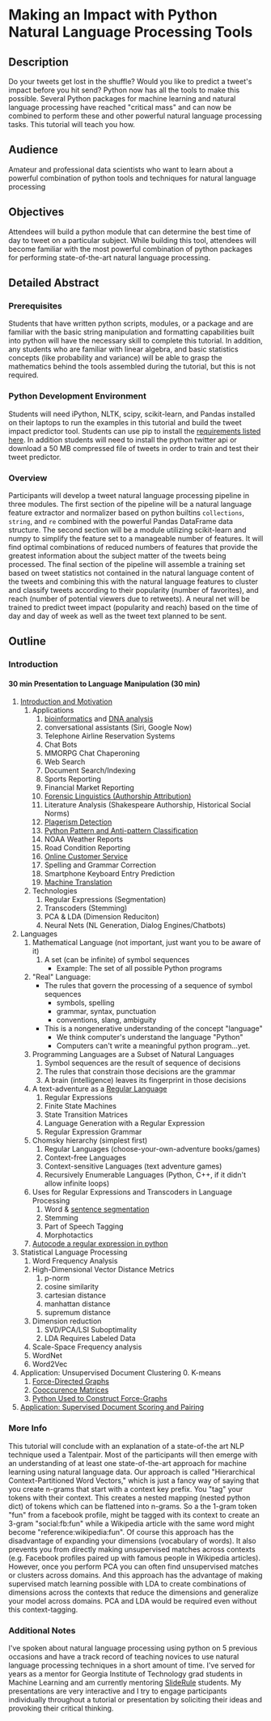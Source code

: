 # Making an Impact with Python Natural Language Processing Tools

## Description

Do your tweets get lost in the shuffle? Would you like to predict a tweet's impact before you hit send? Python now has all the tools to make this possible. Several Python packages for machine learning and natural language processing have reached "critical mass" and can now be combined to perform these and other powerful natural language processing tasks. This tutorial will teach you how.

## Audience

Amateur and professional data scientists who want to learn about a powerful combination of python tools and techniques for natural language processing

## Objectives

Attendees will build a python module that can determine the best time of day to tweet on a particular subject. While building this tool, attendees will become familiar with the most powerful combination of python packages for performing state-of-the-art natural language processing.

## Detailed Abstract

### Prerequisites

Students that have written python scripts, modules, or a package and are familiar with the basic string manipulation and formatting capabilities built into python will have the necessary skill to complete this tutorial. In addition, any students who are familiar with linear algebra, and basic statistics concepts (like probability and variance) will be able to grasp the mathematics behind the tools assembled during the tutorial, but this is not required.

### Python Development Environment

Students will need iPython, NLTK, scipy, scikit-learn, and Pandas installed on their laptops to run the examples in this tutorial and build the tweet impact predictor tool. Students can use pip to install the [requirements listed here](/requirements.txt). In addition students will need to install the python twitter api or download a 50 MB compressed file of tweets in order to train and test their tweet predictor.

### Overview

Participants will develop a tweet natural language processing pipeline in three modules. The first section of the pipeline will be a natural language feature extractor and normalizer based on python builtins `collections`, `string`, and `re` combined with the powerful Pandas DataFrame data structure. The second section will be a module utilizing scikit-learn and numpy to simplify the feature set to a manageable number of features. It will find optimal combinations of reduced numbers of features that provide the greatest information about the subject matter of the tweets being processed. The final section of the pipeline will assemble a training set based on tweet statistics not contained in the natural language content of the tweets and combining this with the natural language features to cluster and classify tweets according to their popularity (number of favorites), and reach (number of potential viewers due to retweets). A neural net will be trained to predict tweet impact (popularity and reach) based on the time of day and day of week as well as the tweet text planned to be sent.


## Outline

### Introduction

#### 30 min Presentation  to Language Manipulation (30 min)

1. [Introduction and Motivation](docs/notes/introduction.md)
    1. Applications
        1. [bioinformatics](https://en.wikipedia.org/wiki/FASTA_format) and [DNA analysis](http://pythonforbiologists.com/index.php/introduction-to-python-for-biologists/regular-expressions/)
        2. conversational assistants (Siri, Google Now)
        3. Telephone Airline Reservation Systems
        4. Chat Bots
        5. MMORPG Chat Chaperoning
        6. Web Search
        7. Document Search/Indexing
        8. Sports Reporting
        9. Financial Market Reporting
        10. [Forensic Linguistics (Authorship Attribution)](http://www.slideshare.net/PyData/authorship-attribution-forensic-linguistics-with-python-scikit-learn-pandas-kostas-perifanos)
        10. Literature Analysis (Shakespeare Authorship, Historical Social Norms)
        11. [Plagerism Detection](https://www.academia.edu/9984589/PLAGIARISM_DETECTION_ALGORITHM_USING_NATURAL_LANGUAGE_PROCESSING_BASED_ON_GRAMMAR_ANALYZING)
        12. [Python Pattern and Anti-pattern Classification](https://www.quantifiedcode.com/knowledge-base/#python)
        13. NOAA Weather Reports
        14. Road Condition Reporting
        15. [Online Customer Service](http://dl.acm.org/citation.cfm?id=1643823.1643908)
        16. Spelling and Grammar Correction
        17. Smartphone Keyboard Entry Prediction
        18. [Machine Translation](http://www.hutchinsweb.me.uk/Nutshell-2005.pdf)
    2. Technologies
         1. Regular Expressions (Segmentation)
         2. Transcoders (Stemming)
         3. PCA & LDA (Dimension Reduciton)
         4. Neural Nets (NL Generation, Dialog Engines/Chatbots)
2. Languages
    1. Mathematical Language (not important, just want you to be aware of it)
        1. A set (can be infinite) of symbol sequences
           - Example: The set of all possible Python programs
    2. "Real" Language:
       - The rules that govern the processing of a sequence of symbol sequences
          - symbols, spelling
          - grammar, syntax, punctuation
          - conventions, slang, ambiguity
       - This is a nongenerative understanding of the concept "language"
          - We think computer's understand the language "Python"
          - Computers can't write a meaningful python program...yet.
    3. Programming Languages are a Subset of Natural Languages
        1. Symbol sequences are the result of sequence of decisions
        2. The rules that constrain those decisions are the grammar
        3. A brain (intelligence) leaves its fingerprint in those decisions 
    4. A text-adventure as a [Regular Language](https://github.com/totalgood/pycon-2016-nlp-tutorial/blob/master/jupyter/classical-nlp/classical-nlp.ipynb)
        1. Regular Expressions
        2. Finite State Machines
        3. State Transition Matrices
        4. Language Generation with a Regular Expression
        5. Regular Expression Grammar
    5. Chomsky hierarchy (simplest first)
        1. Regular Languages (choose-your-own-adventure books/games)
        2. Context-free Languages
        3. Context-sensitive Languages (text adventure games)
        4. Recursively Enumerable Languages (Python, C++, if it didn't allow infinite loops)
    6. Uses for Regular Expressions and Transcoders in Language Processing
        1. Word & [sentence segmentation](https://github.com/hobson/nlup)
        2. Stemming
        3. Part of Speech Tagging
        4. Morphotactics
    7. [Autocode a regular expression in python](jupyter/autocode-regex.ipynb)
3. Statistical Language Processing
    1. Word Frequency Analysis
    2. High-Dimensional Vector Distance Metrics
        1. p-norm
        2. cosine similarity
        3. cartesian distance
        4. manhattan distance
        5. supremum distance
    2. Dimension reduction
        1. SVD/PCA/LSI Suboptimality
        2. LDA Requires Labeled Data
    3. Scale-Space Frequency analysis
    4. WordNet
    5. Word2Vec
4. Application: Unsupervised Document Clustering
    0. K-means
    1. [Force-Directed Graphs](http://hobsonlane.com/pug/)
    2. [Cooccurence Matrices](http://hobsonlane.com/pug/)
    3. [Python Used to Construct Force-Graphs](http://hobsonlane.com/pug/pug/docs/slidedeck-pdxpy/index.html#1)
5. [Application: Supervised Document Scoring and Pairing](http://totalgood.github.io/talks/2015-10-27-Hacking-Oregon-Hidden-Political-Connections.html#/)

### More Info

This tutorial will conclude with an explanation of a state-of-the art NLP technique used a Talentpair. Most of the participants will then emerge with an understanding of at least one state-of-the-art approach for machine learning using natural language data. Our approach is called "Hierarchical Context-Partitioned Word Vectors," which is just a fancy way of saying that you create n-grams that start with a context key prefix. You "tag" your tokens with their context. This creates a nested mapping (nested python dict) of tokens which can be flattened into n-grams. So a the 1-gram token "fun" from a facebook profile, might be tagged with its context to create an 3-gram "social:fb:fun" while a Wikipedia article with the same word might become "reference:wikipedia:fun".  Of course this approach has the disadvantage of expanding your dimensions (vocabulary of words). It also prevents you from directly making unsupervised matches across contexts (e.g. Facebook profiles paired up with famous people in Wikipedia articles). However, once you perform PCA you can often find unsupervised matches or clusters across domains. And this approach has the advantage of making supervised match learning possible with LDA to create combinations of dimensions across the contexts that  reduce the dimensions and generalize your model across domains.  PCA and LDA would be required even without this context-tagging.

### Additional Notes

I've spoken about natural language processing using python on 5 previous occasions and have a track record of teaching novices to use natural language processing techniques in a short amount of time. I've served for years as a mentor for Georgia Institute of Technology grad students in Machine Learning and am currently mentoring [SlideRule](mysliderule.com) students. My presentations are very interactive and I try to engage participants individually throughout a tutorial or presentation by soliciting their ideas and provoking their critical thinking.

